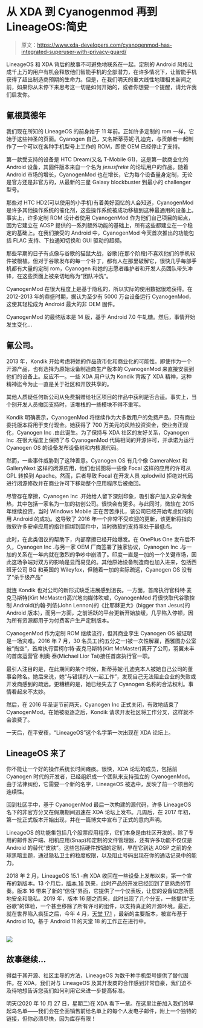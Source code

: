 # 从 XDA 到 Cyanogenmod 再到 LineageOS:简史

> 原文：<https://www.xda-developers.com/cyanogenmod-has-integrated-superuser-with-privacy-guard/>

LineageOS 和 XDA 背后的故事不可避免地联系在一起。定制的 Android 风格让成千上万的用户有机会释放他们智能手机的全部潜力，在许多情况下，让智能手机获得了超出制造商预期的生命力。但是，在我们明天的重大线性地理相关新闻之前，如果你从未停下来思考这一切是如何开始的，或者你想要一个提醒，请允许我们启发你。

## 氰根莫德年

我们现在所知的 LineageOS 的前身始于 11 年前。正如许多定制的 rom 一样，它始于这些神圣的页面。Cyanogen 自己，又名斯蒂芬妮·孔迪克，与贡献者一起制作了一个可以在各种手机型号上工作的 ROM，即使 OEM 已经停止了支持。

第一款受支持的设备是 HTC Dream(又名 T-Mobile G1)，这是第一款商业化的 Android 设备，其固件版本来自一个名为 *jesusfreke* 的论坛用户的作品。随着 Android 市场的增长，CyanogenMod 也在增长，它为每个设备量身定制，无论是官方还是非官方的，从最新的三星 Galaxy blockbuster 到最小的 challenger 型号。

那些对 HTC HD2(可以使用的小手机)有着美好回忆的人会知道，CyanogenMod 是许多其他操作系统的催化剂，这些操作系统被成功移植到这种最通用的设备上。事实上，许多定制 ROM 设计者使用 CyanogenMod 作为他们自己项目的起点，因为它建立在 AOSP 提供的一系列额外功能的基础上，所有这些都建立在一个稳定的基础上。在我们接受的 Android 中，CyanogenMod 今天首次推出的功能包括 FLAC 支持、下拉通知切换和 GUI 驱动的超频。

那些早期的日子有点像与谷歌的猫鼠大战，谷歌(在那个阶段)不喜欢他们的手机软件被根植。但对于谷歌发布的每一个补丁，都有人在那里破解它，很快几乎每部手机都有大量的定制 rom，Cyanogen 和她的志愿者维护者和开发人员团队带头冲锋，在这些页面上被亲切地称为“团队冲洗”。

CyanogenMod 在很大程度上是基于隐私的，所以实际的使用数据很难获得。在 2012-2013 年的鼎盛时期，据认为至少有 5000 万台设备运行 CyanogenMod，这使其轻松成为 Android 最大的非 OEM 固件。

CyanogenMod 的最终版本是 14 版，基于 Android 7.0 牛轧糖。然后，事情开始发生变化…

## 氰公司。

2013 年，Kondik 开始考虑将她的作品货币化和商业化的可能性。即使作为一个开源产品，也有选择为原始设备制造商生产版本的 CyanogenMod 来直接安装到他们的设备上。反应不一。一些 XDA 用户认为 Kondik 背叛了 XDA 精神，这种精神迄今为止一直是关于社区和开放共享的。

其他人质疑任何新公司从免费捐赠给社区项目的作品中获利是否合适。事实上，当个别开发人员撤回支持时，该堆栈的一些模块不得不重写。

Kondik 明确表示，CyanogenMod 将继续作为大多数用户的免费产品，只有商业委托版本将用于支付现金。她获得了 700 万美元的风险投资资金，使业务正规化，Cyanogen Inc .由此诞生。为了保持与 XDA 社区的友好关系，Cyanogen Inc .在很大程度上保持了与 CyanogenMod 代码相同的开源许可，并承诺为运行 Cyanogen OS 的设备发布设备树和内核源代码。

然而，一些事件威胁到了这种善意。Cyanogen OS 有几个像 CameraNext 和 GalleryNext 这样的闭源应用，他们也试图将一些像 Focal 这样的应用的许可从 GPL 转换到 Apache。然而，后者导致 Focal 在开发人员 xplodwild 拒绝对代码进行闭源修改并在商业许可下移动整个应用程序后被撤回。

尽管存在摩擦，Cyanogen Inc .开始给人留下深刻印象，吸引客户加入安卓淘金热，其中包括一家名为一加的初创公司。很快会有更多。与此同时，微软在 2015 年继续投资，当时 Windows Mobile 正在苦苦挣扎，该公司已经开始考虑如何利用 Android 的成功。这导致了 2016 年一个非常不受欢迎的更新，该更新将指向微软许多安卓应用的指针捆绑到固件中，当时微软的支持率处于最低点。

此时，在此类倡议的帮助下，内部摩擦已经开始爆发。在 OnePlus One 发布后不久，Cyanogen Inc .与另一家 OEM 厂商签署了独家协议，Cyanogen Inc .与一加的关系在一年内就在激烈的争吵中崩溃了。印度一直是一加的一个关键市场，因此这场争端对双方的影响是显而易见的。其他原始设备制造商也加入进来，包括西班牙公司 BQ 和英国的 Wileyfox，但随着一加的实际疏远，Cyanogen OS 没有了“杀手级产品”

就连 Kondik 也对公司的新形式缺乏进展感到沮丧。一方面，首席执行官科特·麦克马斯特(Kirt McMaster)高兴地向媒体吹嘘，CyanogenMod 将很快取代谷歌控制 Android(约翰·列侬(John Lennon)的《比耶稣更大》(bigger than Jesus)的 Android 版本)，而另一方面，之前活跃的平台更新开始放缓，几乎陷入停顿，因为所有资源都用于为付费客户生产定制版本。

CyanogenMod 作为定制 ROM 继续流行，但其商业孪生 Cyanogen OS 被证明是一场灾难。2016 年 7 月，30 名员工(约五分之一)被一次性解雇，西雅图办公室被“掏空”，首席执行官柯尔特·麦克马斯特(Kirt McMaster)离开了公司，羽翼未丰的首席运营官·利奥·泰(Michael Lior Tai)接任首席执行官一职。

最引人注目的是，在此期间的某个时候，斯蒂芬妮·孔迪克本人被她自己公司的董事会除名。她后来说，她“与错误的人一起工作”，发现自己无法阻止企业的失败或开发商感到的疏远。更糟糕的是，她已经失去了 Cyanogen 名称的合法权利。事情看起来不太妙。

然后，在 2016 年圣诞节前两天，Cyanogen Inc 正式关闭，有效地结束了 CyanogenMod。在她被驱逐之后，Kondik 请求开发社区将工作分叉，这样就不会浪费了。

一天后，在平安夜，“LineageOS”这个名字第一次出现在 XDA 论坛上。

## LineageOS 来了

你不能让一个好的操作系统长时间瘫痪。很快，XDA 论坛的成员，包括前 Cyanogen 时代的开发者，已经组织成一个团队来支持孤立的 CyanogenMod。由于法律纠纷，它需要一个新的名字，LineageOS 被选中，反映了前一个项目的连续性。

回到社区手中，基于 CyanogenMod 最后一次构建的源代码，许多 LineageOS 名下的非官方分叉在假期期间迅速在 XDA 论坛上发布。几周后，在 2017 年初，第一批正式版本开始出现，并在一篇博文中宣布了正式的意向声明。

LineageOS 的功能集包括几个股票应用程序，它们本身是由社区开发的。除了专用的邮件客户端、相机应用(Snap)和定制的文件管理器，还有许多功能不仅仅是 Android 的替代“皮肤”。这些包括硬件按钮的定制，早在它到达 AOSP 之前的全球黑暗主题，通过隐私卫士的粒度权限，以及阻止号码出现在你的通话记录中的能力。

2018 年 2 月，LineageOS 15.1 -自 XDA 收回在一些设备上发布以来，第一个宣布的新版本。13 个月后，[版本 16](https://www.xda-developers.com/lineageos-16-android-pie/) 到来，此时产品的开发已经回到了更熟悉的节奏。版本 16 带来了新的“信任”界面，它提供了一个仪表板，让您的设备如您所愿地安全和隐私。2019 年，版本 16 随之而来，此时出现了几个分支，一些提供“无谷歌”的体验，一个甚至移除了所有许可的组件，以支持真正的开源环境。最近，就在世界陷入疯狂之后，今年 4 月，[天堂 17.1](https://www.xda-developers.com/lineageos-17-1-new-oneplus-samsung-xiaomi-motorola-server-hack-download/) ，最新的主要版本，被宣布基于 Android 10。基于 Android 11 的天堂 18 的工作正在进行中。

## [![](img/51d58c5ff9bab19a4570f3a96966cce6.png)](https://www.xda-developers.com/privacy-control-choice)

## 故事继续…

得益于其开源、社区主导的方法，LineageOS 为数千种手机型号提供了替代固件。在 XDA，我们对与 LineageOS 及其开发商的合作感到非常自豪，我们迫不及待地想告诉您我们如何利用它来进一步提高标准。

明天(2020 年 10 月 27 日，星期二)在 XDA 看下一章。在这里注册加入我们的早起鸟名单——我们会在全面销售前给名单上的每个人发电子邮件，附上一个独特的链接，但你必须尽快，因为库存有限！